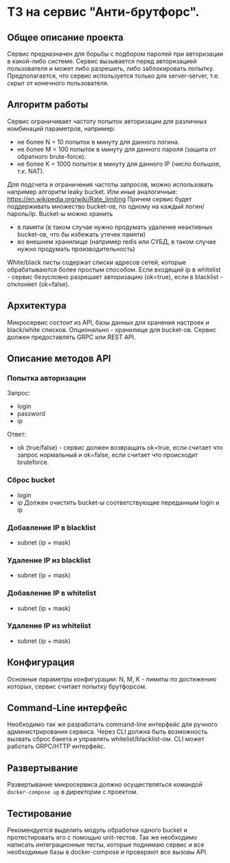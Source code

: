 # ТЗ на сервис "Анти-брутфорс".

## Общее описание проекта

Сервис предназначен для борьбы с подбором паролей при авторизации в какой-либо системе.
Сервис вызывается перед авторизацией пользователя и может либо разрешить, либо заблокировать попытку.
Предполагается, что сервис используется только для server-server, т.е. скрыт от конечного пользователя.

## Алгоритм работы

Сервис ограничивает частоту попыток авторизации для различных комбинаций параметров, например:
* не более N = 10 попыток в минуту для данного логина.
* не более M = 100 попыток в минуту для данного пароля (защита от обратного brute-force).
* не более K = 1000 попыток в минуту для данного IP (число большое, т.к. NAT).

Для подсчета и ограничения частоты запросов, можно использовать например алгоритм leaky bucket.
Или иные аналогичные: https://en.wikipedia.org/wiki/Rate_limiting
Причем сервис будет поддерживать множество bucket-ов, по одному на каждый логин/пароль/ip.
Bucket-ы можно хранить 
* в памяти (в таком случае нужно продумать удаление неактивных bucket-ов, что бы избежать утечек памяти)
* во внешнем хранилище (например redis или СУБД, в таком случае нужно продумать производительность)

White/black листы содержат списки адресов сетей, которые обрабатываются более простым способом.
Если входящий ip в whitelist - сервис безусловно разрешает авторизацию (ok=true), если в blacklist - отклоняет (ok=false).

## Архитектура

Микросервис состоит из API, базы данных для хранения настроек и black/white списков.
Опционально - хранилище для bucket-ов.
Сервис должен предоставлять GRPC или REST API.

## Описание методов API

### Попытка авторизации
Запрос:
* login
* password
* ip

Ответ:
* ok (true/false) - сервис должен возвращать ok=true, если считает что запрос нормальный 
                    и ok=false, если считает что происходит bruteforce.

### Сброс bucket
* login
* ip
Должен очистить bucket-ы соответствующие переданным login и ip

### Добавление IP в blacklist
* subnet (ip + mask)

### Удаление IP из blacklist
* subnet (ip + mask)

### Добавление IP в whitelist
* subnet (ip + mask)

### Удаление IP из whitelist
* subnet (ip + mask)

## Конфигурация
Основные параметры конфигурации: N, M, K - лимиты по достижению которых, сервис считает попытку брутфорсом.

## Command-Line интерфейс
Необходимо так же разработать command-line интерфейс для ручного администрирования сервиса.
Через CLI должна быть возможность вызвать сброс бакета и управлять whitelist/blacklist-ом.
CLI может работать GRPC/HTTP интерфейс.

## Развертывание

Развертывание микросервиса должно осуществляться командой `docker-compose up` в директории с проектом.

## Тестирование

Рекомендуется выделить модуль обработки одного bucket и протестировать его с помощью unit-тестов.
Так же необходимо написать интеграционные тесты, которые поднимаю сервис и все необходимые базы в docker-compose
и проверяют все вызовы API.

